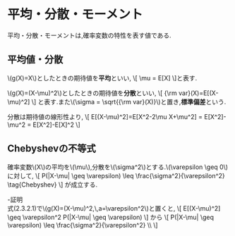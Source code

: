 # 平均・分散・モーメント
平均・分散・モーメントは,確率変数の特性を表す値である.

## 平均値・分散
\\(g(X)=X\\)としたときの期待値を**平均**といい,
\\[
\mu = E[X]
\\]と表す.

\\(g(X)=(X-\mu)^2\\)としたときの期待値を**分散**といい,
\\[
	{\rm var}(X)=E[(X-\mu)^2]
\\]
と表す.また\\(\sigma = \sqrt{{\rm var}(X)}\\)と置き,**標準偏差**という.

分散は期待値の線形性より,
\\[
	E[(X-\mu)^2]=E[X^2-2\mu X+\mu^2] = E[X^2]-\mu^2 = E[X^2]-E[X]^2
\\]

## Chebyshevの不等式
確率変数\\(X\\)の平均を\\(\mu\\),分散を\\(\sigma^2\\)とする.\\(\varepsilon \geq 0\\)に対して,
\\[
	P(|X-\mu| \geq \varepsilon) \leq \frac{\sigma^2}{\varepsilon^2} \tag{Chebyshev}
\\]
が成立する.  

-証明  
式(2.3.2.1)で\\(g(X)=(X-\mu)^2,\\,a=\varepsilon^2\\)と置くと,
\\[
E[(X-\mu)^2] \geq \varepsilon^2 P(|X-\mu| \geq \varepsilon)
\\]
から
\\[
P(|X-\mu| \geq \varepsilon) \leq \frac{\sigma^2}{\varepsilon^2} \\\\
\\]
